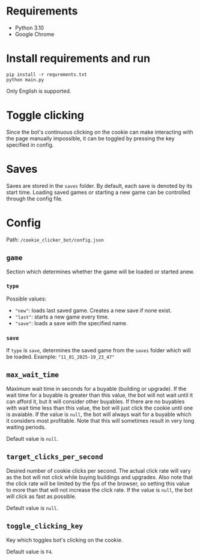 # Requirements
* Python 3.10
* Google Chrome

# Install requirements and run
```
pip install -r requrements.txt
python main.py
```

Only English is supported.

# Toggle clicking
Since the bot's continuous clicking on the cookie can make interacting with the page manually impossible, 
it can be toggled by pressing the key specified in config.

# Saves
Saves are stored in the ```saves``` folder. By default, each save is denoted by its start time.
Loading saved games or starting a new game can be controlled through the config file.

# Config
Path: `/cookie_clicker_bot/config.json`

## `game`
Section which determines whether the game will be loaded or started anew.
### `type`
Possible values:
* `"new"`: loads last saved game. Creates a new save if none exist.
* `"last"`: starts a new game every time.
* `"save"`: loads a save with the specified name.
### `save`
If `type` is `save`, determines the saved game from the `saves` folder which will be loaded.
Example: `"11_01_2025-19_23_47"`



## `max_wait_time` 
Maximum wait time in seconds for a buyable (building or upgrade). 
If the wait time for a buyable is greater than this value, the bot will not wait until it can afford it, 
but it will consider other buyables. If there are no buyables with wait time less than this value, 
the bot will just click the cookie until one is avaiable. If the value is `null`, 
the bot will always wait for a buyable which it considers most profitable. 
Note that this will sometimes result in very long waiting periods.

Default value is `null`.

## `target_clicks_per_second` 
Desired number of cookie clicks per second. The actual click rate will vary as the bot will not click 
while buying buildings and upgrades. Also note that the click rate will be limited by the fps of the browser, so setting this value to more than that will not increase the click rate. 
If the value is `null`, the bot will click as fast as possible.

Default value is `null`.

## `toggle_clicking_key` 
Key which toggles bot's clicking on the cookie.

Default value is `F4`.
